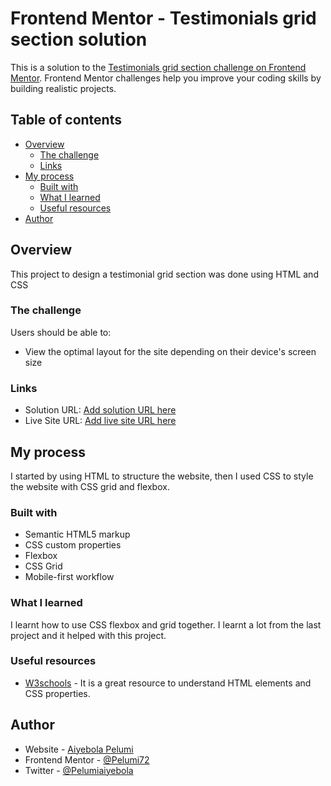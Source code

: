 # Frontend Mentor - Testimonials grid section solution

This is a solution to the [Testimonials grid section challenge on Frontend Mentor](https://www.frontendmentor.io/challenges/testimonials-grid-section-Nnw6J7Un7). Frontend Mentor challenges help you improve your coding skills by building realistic projects. 

## Table of contents

- [Overview](#overview)
  - [The challenge](#the-challenge)
  - [Links](#links)
- [My process](#my-process)
  - [Built with](#built-with)
  - [What I learned](#what-i-learned)
  - [Useful resources](#useful-resources)
- [Author](#author)

## Overview

This project to design a testimonial grid section was done using HTML and CSS

### The challenge

Users should be able to:

- View the optimal layout for the site depending on their device's screen size

### Links

- Solution URL: [Add solution URL here](https://your-solution-url.com)
- Live Site URL: [Add live site URL here](https://your-live-site-url.com)

## My process

I started by using HTML to structure the website, then I used CSS to style the website with CSS grid and flexbox.

### Built with

- Semantic HTML5 markup
- CSS custom properties
- Flexbox
- CSS Grid
- Mobile-first workflow

### What I learned

I learnt how to use CSS flexbox and grid together. I learnt a lot from the last project and it helped with this project.

### Useful resources

- [W3schools](https://www.w3schools.com) - It is a great resource to understand HTML elements and CSS properties.

## Author

- Website - [Aiyebola Pelumi](https://pelumi72.github.io/My-Site/)
- Frontend Mentor - [@Pelumi72](https://www.frontendmentor.io/profile/Pelumi72)
- Twitter - [@Pelumiaiyebola](https://www.twitter.com/{Pelumiaiyebola})
